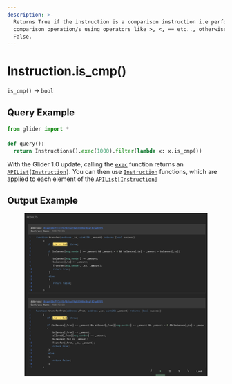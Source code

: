 ```yaml
---
description: >-
  Returns True if the instruction is a comparison instruction i.e performing
  comparison operation/s using operators like >, <, == etc.., otherwise returns
  False.
---
```


# Instruction.is\_cmp()

`is_cmp()` -> `bool`

## Query Example

```python
from glider import *

def query():
  return Instructions().exec(1000).filter(lambda x: x.is_cmp())
```

With the Glider 1.0 update, calling the [`exec`](../instructions/instructions.exec.md) function returns an [`APIList`](../iterables/apilist.md)`[`[`Instruction`](./)`]`. You can then use [`Instruction`](./) functions, which are applied to each element of the [`APIList`](../iterables/apilist.md)`[`[`Instruction`](./)`]`

## Output Example

<figure><img src="../../.gitbook/assets/image (4) (1) (1) (1) (1).png" alt=""><figcaption></figcaption></figure>
